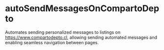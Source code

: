 # autoSendMessagesOnCompartoDepto
Automates sending personalized messages to listings on https://www.compartodepto.cl, allowing sending automated messages and enabling seamless navigation between pages.
